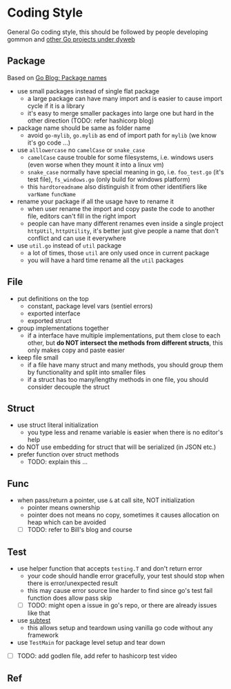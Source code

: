 # Coding Style

General Go coding style, this should be followed by people developing gommon and [other Go projects
under dyweb](https://github.com/dyweb?utf8=%E2%9C%93&q=&type=&language=go)

## Package

Based on [Go Blog: Package names][Go: Package names]

- use small packages instead of single flat package
  - a large package can have many import and is easier to cause import cycle if it is a library
  - it's easy to merge smaller packages into large one but hard in the other direction (TODO: refer hashicorp blog)
- package name should be same as folder name
  - avoid `go-mylib`, `go.mylib` as end of import path for `mylib` (we know it's go code ...)
- use `alllowercase` no `camelCase` or `snake_case`
  - `camelCase` cause trouble for some filesystems, i.e. windows users (even worse when they mount it into a linux vm)
  - `snake_case` normally have special meaning in go, i.e. `foo_test.go` (it's test file), `fs_windows.go` (only build for windows platform)
  - this `hardtoreadname` also distinguish it from other identifiers like `varName` `funcName`
- rename your package if all the usage have to rename it
  - when user rename the import and copy paste the code to another file, editors can't fill in the right import
  - people can have many different renames even inside a single project `httpUtil`, `httpUtility`, 
  it's better just give people a name that don't conflict and can use it everywhere
- use `util.go` instead of `util` package
  - a lot of times, those `util` are only used once in current package
  - you will have a hard time rename all the `util` packages
  
## File

- put definitions on the top
  - constant, package level vars (sentiel errors)
  - exported interface
  - exported struct
- group implementations together
  - if a interface have multiple implementations, put them close to each other, but **do NOT intersect the methods from
  different structs**, this only makes copy and paste easier
- keep file small
  - if a file have many struct and many methods, you should group them by functionality and split into smaller files
  - if a struct has too many/lengthy methods in one file, you should consider decouple the struct

## Struct

- use struct literal initialization
  - you type less and rename variable is easier when there is no editor's help
- do NOT use embedding for struct that will be serialized (in JSON etc.)
- prefer function over struct methods
  - TODO: explain this ...

## Func

- when pass/return a pointer, use `&` at call site, NOT initialization
  - pointer means ownership
  - pointer does not means no copy, sometimes it causes allocation on heap which can be avoided
  - [ ] TODO: refer to Bill's blog and course
   
## Test

- use helper function that accepts `testing.T` and don't return error
  - your code should handle error gracefully, your test should stop when there is error/unexpected result
  - this may cause error source line harder to find since go's test fail function does allow pass skip
  - [ ] TODO: might open a issue in go's repo, or there are already issues like that
- use [subtest][Go: Subtest and Sub-benchmarks]
  - this allows setup and teardown using vanilla go code without any framework
- use `TestMain` for package level setup and tear down
- [ ] TODO: add godlen file, add refer to hashicorp test video

## Ref

[Go: Package names]: https://blog.golang.org/package-names
[Go: Subtest and Sub-benchmarks]: https://blog.golang.org/subtests
